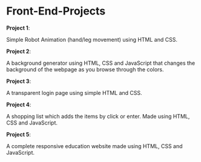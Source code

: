 # Front-End-Projects

**Project 1**: 
  
  Simple Robot Animation (hand/leg movement) using HTML and CSS.
  
  

**Project 2**: 

  A background generator using HTML, CSS and JavaScript that changes the background of the webpage as you browse through the colors.
  
  
  
**Project 3**:

  A transparent login page using simple HTML and CSS.



**Project 4**:

  A shopping list which adds the items by click or enter. Made using HTML, CSS and JavaScript.
  
  
  
**Project 5**:

  A complete responsive education website made using HTML, CSS and JavaScript.
